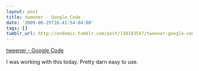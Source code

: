 ```yaml
---
layout: post
title: tweener - Google Code
date: '2009-06-25T16:41:54-04:00'
tags: []
tumblr_url: http://endemic.tumblr.com/post/130183547/tweener-google-code
---
```

[tweener - Google Code](http://code.google.com/p/tweener/)  

I was working with this today. Pretty darn easy to use.

